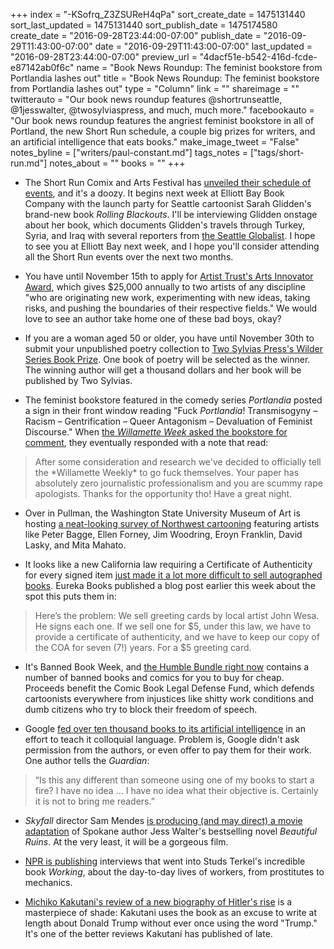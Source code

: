 +++
index = "-KSofrq_Z3ZSUReH4qPa"
sort_create_date = 1475131440
sort_last_updated = 1475131440
sort_publish_date = 1475174580
create_date = "2016-09-28T23:44:00-07:00"
publish_date = "2016-09-29T11:43:00-07:00"
date = "2016-09-29T11:43:00-07:00"
last_updated = "2016-09-28T23:44:00-07:00"
preview_url = "4dacf51e-b542-416d-fcde-e87142ab0f6c"
name = "Book News Roundup: The feminist bookstore from Portlandia lashes out"
title = "Book News Roundup: The feminist bookstore from Portlandia lashes out"
type = "Column"
link = ""
shareimage = ""
twitterauto = "Our book news roundup features @shortrunseattle, @1jesswalter, @twosylviaspress, and much, much more."
facebookauto = "Our book news roundup features the angriest feminist bookstore in all of Portland, the new Short Run schedule, a couple big prizes for writers, and an artificial intelligence that eats books."
make_image_tweet = "False"
notes_byline = ["writers/paul-constant.md"]
tags_notes = ["tags/short-run.md"]
notes_about = ""
books = ""
+++
* The Short Run Comix and Arts Festival has [unveiled their schedule of events](http://shortrun.org/short-run-full-schedule-oct-5-nov-10/), and it's a doozy. It begins next week at Elliott Bay Book Company with the launch party for Seattle cartoonist Sarah Glidden's brand-new book *Rolling Blackouts*. I'll be interviewing Glidden onstage about her book, which documents Glidden's travels through Turkey, Syria, and Iraq with several reporters from [the Seattle Globalist](http://www.seattleglobalist.com/). I hope to see you at Elliott Bay next week, and I hope you'll consider attending all the Short Run events over the next two months.

* You have until November 15th to apply for [Artist Trust's Arts Innovator Award](https://artisttrust.submittable.com/submit/67138/2017-arts-innovator-award), which gives $25,000 annually to two artists of any discipline "who are originating new work, experimenting with new ideas, taking risks, and pushing the boundaries of their respective fields." We would love to see an author take home one of these bad boys, okay?

* If you are a woman aged 50 or older, you have until November 30th to submit your unpublished poetry collection to [Two Sylvias Press's Wilder Series Book Prize](https://www.facebook.com/twosylviaspress/photos/a.192619864144539.46227.188395241233668/1166804166726099/?type=3&theater). One book of poetry will be selected as the winner. The winning author will get a thousand dollars and her book will be published by Two Sylvias.

* The feminist bookstore featured in the comedy series *Portlandia* posted a sign in their front window reading "Fuck *Portlandia*! Transmisogyny – Racism – Gentrification – Queer Antagonism – Devaluation of Feminist Discourse." When [the *Willamette Week* asked the bookstore for comment](http://www.wweek.com/arts/2016/09/27/feminist-bookstore-made-famous-on-portlandia-posts-fuck-portlandia-sign/), they eventually responded with a note that read: 

<blockquote>After some consideration and research we've decided to officially tell the *Willamette Weekly* to go fuck themselves. Your paper has absolutely zero journalistic professionalism and you are scummy rape apologists. Thanks for the opportunity tho! Have a great night.</blockquote>

* Over in Pullman, the Washington State University Museum of Art is hosting [a neat-looking survey of Northwest cartooning](https://news.wsu.edu/2016/09/21/northwest-comics-show-opens-sept-26-events-sept-22-23/) featuring artists like Peter Bagge, Ellen Forney, Jim Woodring, Eroyn Franklin, David Lasky, and Mita Mahato. 

* It looks like a new California law requiring a Certificate of Authenticity for every signed item [just made it a lot more difficult to sell autographed books](http://eurekabooksellers.com/your-signed-books-and-artwork-just-got-harder-to-sell-in-california/). Eureka Books published a blog post earlier this week about the spot this puts them in:

<blockquote>Here’s the problem: We sell greeting cards by local artist John Wesa. He signs each one. If we sell one for $5, under this law, we have to provide a certificate of authenticity, and we have to keep our copy of the COA for seven (7!) years. For a $5 greeting card.</blockquote>

* It's Banned Book Week, and [the Humble Bundle right now](https://www.humblebundle.com/books/forbidden-books-book-bundle) contains a number of banned books and comics for you to buy for cheap. Proceeds benefit the Comic Book Legal Defense Fund, which defends cartoonists everywhere from injustices like shitty work conditions and dumb citizens who try to block their freedom of speech.

* Google [fed over ten thousand books to its artificial intelligence](https://www.theguardian.com/books/2016/sep/28/google-swallows-11000-novels-to-improve-ais-conversation) in an effort to teach it colloquial language. Problem is, Google didn't ask permission from the authors, or even offer to pay them for their work. One author tells the *Guardian*:

<blockquote>“Is this any different than someone using one of my books to start a fire? I have no idea ... I have no idea what their objective is. Certainly it is not to bring me readers.”</blockquote>

* *Skyfall* director Sam Mendes [is producing (and may direct) a movie adaptation](http://www.hollywoodreporter.com/news/sam-mendes-produce-beautiful-ruins-933332) of Spokane author Jess Walter's bestselling novel *Beautiful Ruins*. At the very least, it will be a gorgeous film.

* [NPR is publishing](http://www.npr.org/2016/09/25/494740720/working-then-and-now-studs-terkels-book-interviews-resurface-as-audio?utm_content=buffer541bc&utm_medium=social&utm_source=twitter.com&utm_campaign=buffer) interviews that went into Studs Terkel's incredible book *Working*, about the day-to-day lives of workers, from prostitutes to mechanics.

* [Michiko Kakutani's review of a new biography of Hitler's rise](http://www.nytimes.com/2016/09/28/books/hitler-ascent-volker-ullrich.html) is a masterpiece of shade: Kakutani uses the book as an excuse to write at length about Donald Trump without ever once using the word "Trump." It's one of the better reviews Kakutani has published of late.









